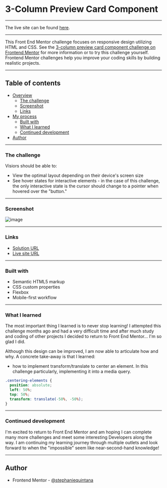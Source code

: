 # 3-Column Preview Card Component
___
The live site can be found [here](https://stephaniequintana.github.io/3column-preview-card-component/).
___
This Front End Mentor challenge focuses on responsive design utilizing HTML and CSS.
See the [3-column preview card component challenge on Frontend Mentor](https://www.frontendmentor.io/challenges/3column-preview-card-component-pH92eAR2-) for more information or to try this challenge yourself. Frontend Mentor challenges help you improve your coding skills by building realistic projects. 
___
## Table of contents

- [Overview](#overview)
  - [The challenge](#the-challenge)
  - [Screenshot](#screenshot)
  - [Links](#links)
- [My process](#my-process)
  - [Built with](#built-with)
  - [What I learned](#what-i-learned)
  - [Continued development](#continued-development)
- [Author](#author)
___

### The challenge
Visiors should be able to:
 - View the optimal layout depending on their device's screen size
 - See hover states for interactive elements - in the case of this challenge, the only interactive state is the cursor should change to a pointer when hovered over the "button."
___
### Screenshot
![image](https://user-images.githubusercontent.com/81270711/154936525-39c3d85d-f305-4fd7-b569-570f9dbfd236.png)
___
### Links
- [Solution URL](https://github.com/stephaniequintana/FrontEndMentor.challenges.3column-preview-card-component)
- [Live site URL](https://stephaniequintana.github.io/3column-preview-card-component/)
___
### Built with
- Semantic HTML5 markup
- CSS custom properties
- Flexbox
- Mobile-first workflow
___
### What I learned
The most important thing I learned is to never stop learning! I attempted this challenge months ago and had a very difficult time and after much study and coding of other projects I decided to return to Front End Mentor... I'm so glad I did. 

Although this design can be improved, I am now able to articulate how and why. A concrete take-away is that I learned:
 - how to implement transform/translate to center an element. In this challenge particularly, implementing it into a media query.

```css
.centering-elements {
  position: absolute;
  left: 50%;
  top: 50%;
  transform: translate(-50%, -50%);
}
```
___
### Continued development
I'm excited to return to Front End Mentor and am hoping I can complete many more challenges and meet some interesting Developers along the way. I am continuing my learning journey through multiple outlets and look forward to when the "impossible" seem like near-second-hand knowledge!
___
## Author
- Frontend Mentor - [@stephaniequintana](https://www.frontendmentor.io/profile/stephaniequintana)



